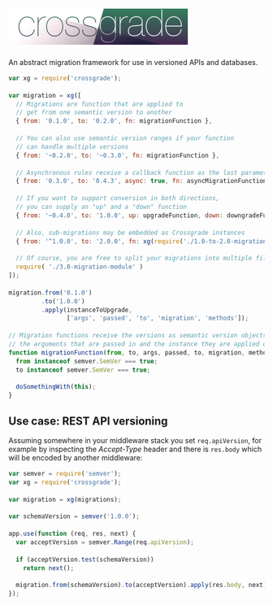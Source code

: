 # ![crossgrade](media/logo.png)
An abstract migration framework for use in versioned APIs and databases.

```js
var xg = require('crossgrade');

var migration = xg([
  // Migrations are function that are applied to
  // get from one semantic version to another
  { from: '0.1.0', to: '0.2.0', fn: migrationFunction },

  // You can also use semantic version ranges if your function
  // can handle multiple versions
  { from: '~0.2.0', to: '~0.3.0', fn: migrationFunction },

  // Asynchronous rules receive a callback function as the last parameter
  { from: '0.3.0', to: '0.4.3', async: true, fn: asyncMigrationFunction },

  // If you want to support conversion in both directions,
  // you can supply an "up" and a "down" function
  { from: '~0.4.0', to: '1.0.0', up: upgradeFunction, down: downgradeFunction },

  // Also, sub-migrations may be embedded as Crossgrade instances
  { from: '^1.0.0', to: '2.0.0', fn: xg(require('./1.0-to-2.0-migration-steps')) },

  // Of course, you are free to split your migrations into multiple files
  require( './3.0-migration-module' )
]);

migration.from('0.1.0')
         .to('1.0.0')
         .apply(instanceToUpgrade,
                ['args', 'passed', 'to', 'migration', 'methods']);

// Migration functions receive the versions as semantic version objects,
// the arguments that are passed in and the instance they are applied on
function migrationFunction(from, to, args, passed, to, migration, methods) {
  from instanceof semver.SemVer === true;
  to instanceof semver.SemVer === true;

  doSomethingWith(this);
}
```

## Use case: REST API versioning

Assuming somewhere in your middleware stack you set `req.apiVersion`, for example by
inspecting the _Accept-Type_ header and there is `res.body` which will be encoded by
another middleware:

```js
var semver = require('semver');
var xg = require('crossgrade');

var migration = xg(migrations);

var schemaVersion = semver('1.0.0');

app.use(function (req, res, next) {
  var acceptVersion = semver.Range(req.apiVersion);

  if (acceptVersion.test(schemaVersion))
    return next();

  migration.from(schemaVersion).to(acceptVersion).apply(res.body, next);
});
```
